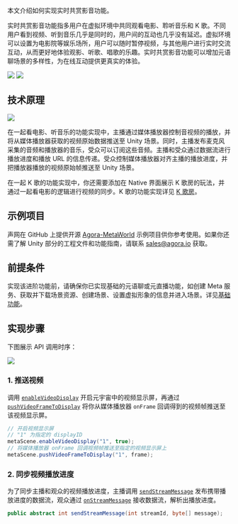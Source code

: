 本文介绍如何实现实时共赏影音功能。

实时共赏影音功能指多用户在虚拟环境中共同观看电影、聆听音乐和 K 歌。不同用户看到视频、听到音乐几乎是同时的，用户间的互动也几乎没有延迟。虚拟环境可以设置为电影院等娱乐场所，用户可以随时暂停视频，与其他用户进行实时交流互动，从而更好地体验观影、听歌、唱歌的乐趣。实时共赏影音功能可以增加元语聊场景的多样性，为在线互动提供更真实的体验。


![](https://web-cdn.agora.io/docs-files/1679563308898)
![](https://web-cdn.agora.io/docs-files/1679563317645)

## 技术原理

![](https://web-cdn.agora.io/docs-files/1680256359442)

在一起看电影、听音乐的功能实现中，主播通过媒体播放器控制音视频的播放，并将从媒体播放器获取的视频原始数据推送至 Unity 场景。同时，主播发布麦克风采集的音频和播放器的音乐，受众可以订阅这些音频。主播和受众通过数据流进行播放进度和播放 URL 的信息传递。受众控制媒体播放器对齐主播的播放进度，并把播放器播放的视频原始帧推送至 Unity 场景。

在一起 K 歌的功能实现中，你还需要添加在 Native 界面展示 K 歌房的玩法，并通过一起看电影的逻辑进行视频的同步。K 歌的功能实现详见 [K 歌房](https://docs.agora.io/cn/online-ktv/ktv_overview)。

## 示例项目

声网在 GitHub 上提供开源 [Agora-MetaWorld](https://github.com/AgoraIO-Community/Agora-MetaWorld/tree/dev_metasdk1.0) 示例项目供你参考使用。如果你还需了解 Unity 部分的工程文件和功能指南，请联系 sales@agora.io 获取。


## 前提条件

实现该进阶功能前，请确保你已实现基础的元语聊或元直播功能，如创建 Meta 服务、获取并下载场景资源、创建场景、设置虚拟形象的信息并进入场景。详见[基础功能](https://docs.agora.io/cn/metaworld/mw_integration_metachat_android?platform=All%20Platforms)。

## 实现步骤

下图展示 API 调用时序：

![](https://web-cdn.agora.io/docs-files/1688115356531)

### 1. 推送视频

调用 [`enableVideoDisplay`](https://docs.agora.io/cn/metaworld/api_ref_android?platform=All%20Platforms#enablevideodisplay) 开启元宇宙中的视频显示屏，再通过 [`pushVideoFrameToDisplay`](https://docs.agora.io/cn/metaworld/api_ref_android?platform=All%20Platforms#pushvideoframetodisplay) 将你从媒体播放器 `onFrame` 回调得到的视频帧推送至该视频显示屏。

```java
// 开启视频显示屏
// "1" 为指定的 displayID
metaScene.enableVideoDisplay("1", true);
// 将媒体播放器 onFrame 回调视频帧推送至指定的视频显示屏上
metaScene.pushVideoFrameToDisplay("1", frame);
```

### 2. 同步视频播放进度

为了同步主播和观众的视频播放进度，主播调用 [`sendStreamMessage`](https://docs.agora.io/cn/live-streaming-premium-4.x/API%20Reference/java_ng/API/toc_stream_management.html#api_irtcengine_sendstreammessage) 发布携带播放进度的数据流，观众通过 [`onStreamMessage`](https://docs.agora.io/cn/live-streaming-premium-4.x/API%20Reference/java_ng/API/toc_network.html#callback_irtcengineeventhandler_onstreammessage) 接收数据流，解析出播放进度。

```java
public abstract int sendStreamMessage(int streamId, byte[] message);
```